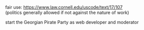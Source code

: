 fair use: https://www.law.cornell.edu/uscode/text/17/107  
(politics generally allowed if not against the nature of work)

start the Georgian Pirate Party as web developer and moderator
